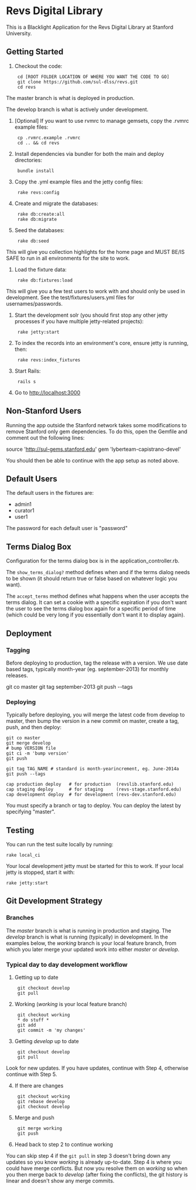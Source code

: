# Revs Digital Library

This is a Blacklight Application for the Revs Digital Library at Stanford University.

## Getting Started

1. Checkout the code:

        cd [ROOT FOLDER LOCATION OF WHERE YOU WANT THE CODE TO GO]
        git clone https://github.com/sul-dlss/revs.git
        cd revs

  The master branch is what is deployed in production.

  The develop branch is what is actively under development.  

1. [Optional] If you want to use rvmrc to manage gemsets, copy the .rvmrc example files:

        cp .rvmrc.example .rvmrc
        cd .. && cd revs

1. Install dependencies via bundler for both the main and deploy directories:

        bundle install

1. Copy the .yml example files and the jetty config files:

        rake revs:config

1. Create and migrate the databases:

        rake db:create:all
        rake db:migrate

1. Seed the databases:

        rake db:seed

  This will give you collection highlights for the home page and MUST BE/IS SAFE to run in all environments for the site to work.

1. Load the fixture data:

        rake db:fixtures:load

  This will give you a few test users to work with and should only be used in development.
  See the test/fixtures/users.yml files for usernames/passwords.  

1. Start the development solr (you should first stop any other jetty processes if you have
   multiple jetty-related projects):

        rake jetty:start

1. To index the records into an environment's core, ensure jetty is running, then:

        rake revs:index_fixtures

1. Start Rails:

        rails s

1. Go to <http://localhost:3000>

## Non-Stanford Users

Running the app outside the Stanford network takes some modifications to remove Stanford only gem dependencies.  To do this, open 
the Gemfile and comment out the following lines:

source 'http://sul-gems.stanford.edu'
gem 'lyberteam-capistrano-devel'

You should then be able to continue with the app setup as noted above.

## Default Users

The default users in the fixtures are:

* admin1
* curator1
* user1

The password for each default user is "password"


## Terms Dialog Box

Configuration for the terms dialog box is in the application_controller.rb.

The `show_terms_dialog?` method defines when and if the terms dialog needs to be shown
(it should return true or false based on whatever logic you want).

The `accept_terms` method defines what happens when the user accepts the terms dialog.
It can set a cookie with a specific expiration if you don't
want the user to see the terms dialog box again for a specific period of time (which could be very long if you essentially don't want it to display again).


## Deployment

### Tagging

Before deploying to production, tag the release with a version.  We use date based tags, typically month-year (eg. september-2013) for monthly releases.

  git co master
  git tag september-2013
  git push --tags


### Deploying

Typically before deploying, you will merge the latest code from develop to master, then bump the version in a new commit on master, create a tag, push, and then deploy:

    git co master
    git merge develop
    # bump VERSION file
    git ci -m 'bump version'
    git push

    git tag TAG_NAME # standard is month-yearincrement, eg. June-2014a
    git push --tags

    cap production deploy   # for production  (revslib.stanford.edu)
    cap staging deploy      # for staging     (revs-stage.stanford.edu)
    cap development deploy  # for development (revs-dev.stanford.edu)

You must specify a branch or tag to deploy.  You can deploy the latest by specifying "master".

## Testing

You can run the test suite locally by running:

    rake local_ci

Your local development jetty must be started for this to work.  If your local jetty is stopped, start it with:

    rake jetty:start

## Git Development Strategy


### Branches

The *master* branch is what is running in production and staging.
The *develop* branch is what is running (typically) in development.
In the examples below, the *working* branch is your local feature branch,
from which you later merge your updated work into either *master* or *develop*.

### Typical day to day development workflow

1. Getting up to date

        git checkout develop
        git pull  

2. Working (*working* is your local feature branch)

        git checkout working
        * do stuff *
        git add
        git commit -m 'my changes'

3. Getting *develop* up to date

        git checkout develop
        git pull

  Look for new updates. If you have updates, continue with Step 4, otherwise continue with Step 5.

4. If there are changes

        git checkout working
        git rebase develop
        git checkout develop

5. Merge and push

        git merge working
        git push

6. Head back to step 2 to continue working

  You can skip step 4 if the `git pull` in step 3 doesn't bring down any updates so you know *working* is already up-to-date. 
  Step 4 is where you could have merge conflicts. But now you resolve them on *working* so when you then merge back to *develop* (after fixing the conflicts), 
  the git history is linear and doesn't show any merge commits.  
